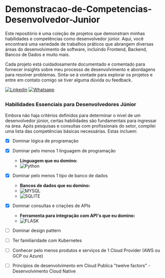 # Demonstracao-de-Competencias-Desenvolvedor-Junior
Este repositório é uma coleção de projetos que demonstram minhas habilidades e competências como desenvolvedor júnior. Aqui, você encontrará uma variedade de trabalhos práticos que abrangem diversas áreas do desenvolvimento de software, incluindo Frontend, Backend, Bancos de Dados e muito mais.

Cada projeto está cuidadosamente documentado e comentado para fornecer insights sobre meu processo de desenvolvimento e abordagens para resolver problemas. Sinta-se à vontade para explorar os projetos e entre em contato comigo se tiver alguma dúvida ou feedback.

[![Linkedin](https://img.shields.io/badge/LinkedIn-0077B5?style=for-the-badge&logo=linkedin&logoColor=white)](https://linkedin.com/in/samuel-raposo-072ab7266)
[![Whatsapp](https://img.shields.io/badge/WhatsApp-25D366?style=for-the-badge&logo=whatsapp&logoColor=white)](https://api.whatsapp.com/send/?phone=5527992297504&text&type=phone_number&app_absent=0)

##

### Habilidades Essenciais para Desenvolvedores Júnior

Embora não haja critérios definidos para determinar o nível de um desenvolvedor júnior, certas habilidades são fundamentais para ingressar na área. Após pesquisas e consultas com profissionais do setor, compilei uma lista das competências básicas necessárias. Estas incluem:

- [x] Dominar lógica de programação
- [x] Dominar pelo menos 1 linguagem de programação
  - **Linguagem que eu domino:** 
  - ![Python](https://img.shields.io/badge/Python-3776AB?style=for-the-badge&logo=python&logoColor=white)
- [x] Dominar pelo menos 1 tipo de banco de dados
  - **Bancos de dados que eu domino:** 
  - ![MYSQL](https://img.shields.io/badge/MySQL-00000F?style=for-the-badge&logo=mysql&logoColor=white)
  - ![SQLITE](https://img.shields.io/badge/SQLite-07405E?style=for-the-badge&logo=sqlite&logoColor=white)
- [x] Dominar consultas e criações de APIs
  - **Ferramenta para integração com API's que eu domino:**
  - ![FLASK](https://img.shields.io/badge/Flask-000000?style=for-the-badge&logo=flask&logoColor=white)
- [ ] Dominar design pattern
- [ ] Ter familiaridade com Kubernetes
- [ ] Conhecer pelo menos produtos e serviços de 1 Cloud Provider (AWS ou GCP ou Azure)
- [ ] Princípios de desenvolvimento em  Cloud Publica "twelve factors" - Desenvolvimento Cloud Native

